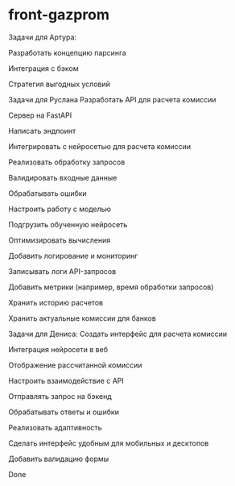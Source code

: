 # front-gazprom
Задачи для Артура:

Разработать концепцию парсинга 

Интеграция с бэком

Стратегия выгодных условий

Задачи для Руслана
Разработать API для расчета комиссии

Сервер на FastAPI 

Написать эндпоинт 

Интегрировать с нейросетью для расчета комиссии

Реализовать обработку запросов

Валидировать входные данные

Обрабатывать ошибки 

Настроить работу с моделью

Подгрузить обученную нейросеть

Оптимизировать вычисления 

Добавить логирование и мониторинг

Записывать логи API-запросов

Добавить метрики (например, время обработки запросов)

Хранить историю расчетов

Хранить актуальные комиссии для банков

Задачи для Дениса:
Создать интерфейс для расчета комиссии

Интеграция нейросети в веб 

Отображение рассчитанной комиссии

Настроить взаимодействие с API

Отправлять запрос на бэкенд

Обрабатывать ответы и ошибки

Реализовать адаптивность

Сделать интерфейс удобным для мобильных и десктопов

Добавить валидацию формы











Done
